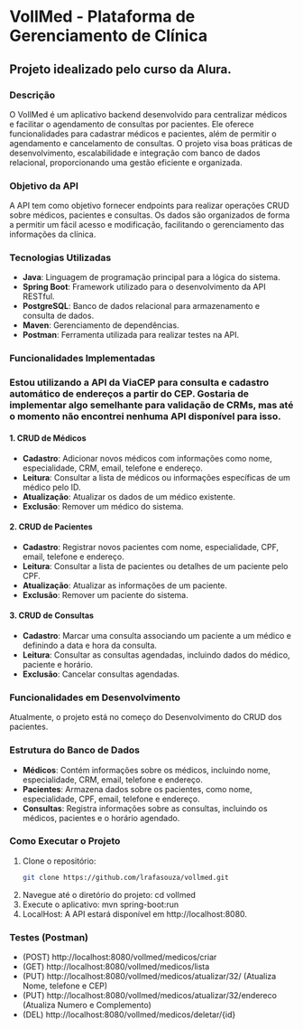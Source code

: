 # VollMed - Plataforma de Gerenciamento de Clínica

## Projeto idealizado pelo curso da Alura.

### Descrição
O VollMed é um aplicativo backend desenvolvido para centralizar médicos e facilitar o agendamento de consultas por pacientes. Ele oferece funcionalidades para cadastrar médicos e pacientes, além de permitir o agendamento e cancelamento de consultas. O projeto visa boas práticas de desenvolvimento, escalabilidade e integração com banco de dados relacional, proporcionando uma gestão eficiente e organizada.
### Objetivo da API
A API tem como objetivo fornecer endpoints para realizar operações CRUD sobre médicos, pacientes e consultas. Os dados são organizados de forma a permitir um fácil acesso e modificação, facilitando o gerenciamento das informações da clínica.

### Tecnologias Utilizadas
- **Java**: Linguagem de programação principal para a lógica do sistema.
- **Spring Boot**: Framework utilizado para o desenvolvimento da API RESTful.
- **PostgreSQL**: Banco de dados relacional para armazenamento e consulta de dados.
- **Maven**: Gerenciamento de dependências.
- **Postman**: Ferramenta utilizada para realizar testes na API.

### Funcionalidades Implementadas

### Estou utilizando a API da ViaCEP para consulta e cadastro automático de endereços a partir do CEP. Gostaria de implementar algo semelhante para validação de CRMs, mas até o momento não encontrei nenhuma API disponível para isso.

#### 1. CRUD de Médicos
- **Cadastro**: Adicionar novos médicos com informações como nome, especialidade, CRM, email, telefone e endereço.
- **Leitura**: Consultar a lista de médicos ou informações específicas de um médico pelo ID.
- **Atualização**: Atualizar os dados de um médico existente.
- **Exclusão**: Remover um médico do sistema.

#### 2. CRUD de Pacientes
- **Cadastro**: Registrar novos pacientes com nome, especialidade, CPF, email, telefone e endereço.
- **Leitura**: Consultar a lista de pacientes ou detalhes de um paciente pelo CPF.
- **Atualização**: Atualizar as informações de um paciente.
- **Exclusão**: Remover um paciente do sistema.

#### 3. CRUD de Consultas
- **Cadastro**: Marcar uma consulta associando um paciente a um médico e definindo a data e hora da consulta.
- **Leitura**: Consultar as consultas agendadas, incluindo dados do médico, paciente e horário.
- **Exclusão**: Cancelar consultas agendadas.

### Funcionalidades em Desenvolvimento
Atualmente, o projeto está no começo  do Desenvolvimento do CRUD dos pacientes.

### Estrutura do Banco de Dados
- **Médicos**: Contém informações sobre os médicos, incluindo nome, especialidade, CRM, email, telefone e endereço.
- **Pacientes**: Armazena dados sobre os pacientes, como nome, especialidade, CPF, email, telefone e endereço.
- **Consultas**: Registra informações sobre as consultas, incluindo os médicos, pacientes e o horário agendado.

### Como Executar o Projeto

1. Clone o repositório:
   ```bash
   git clone https://github.com/lrafasouza/vollmed.git

2. Navegue até o diretório do projeto:
   cd vollmed
3. Execute o aplicativo:
   mvn spring-boot:run   
4. LocalHost:
   A API estará disponível em http://localhost:8080.

### Testes (Postman)
- (POST) http://localhost:8080/vollmed/medicos/criar
- (GET) http://localhost:8080/vollmed/medicos/lista
- (PUT) http://localhost:8080/vollmed/medicos/atualizar/32/ (Atualiza Nome, telefone e CEP)
- (PUT) http://localhost:8080/vollmed/medicos/atualizar/32/endereco (Atualiza Numero e Complemento)
- (DEL) http://localhost:8080/vollmed/medicos/deletar/{id}


